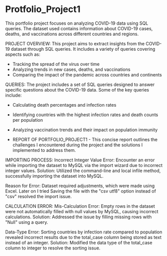 # Protfolio_Project1

This portfolio project focuses on analyzing COVID-19 data using SQL queries.
The dataset used contains information about COVID-19 cases, deaths, and vaccinations across different countries and regions.

PROJECT OVERVIEW:
This project aims to extract insights from the COVID-19 dataset through SQL queries.
It includes a variety of queries covering aspects such as:

- Tracking the spread of the virus over time
- Analyzing trends in new cases, deaths, and vaccinations
- Comparing the impact of the pandemic across countries and continents

QUERIES:
The project includes a set of SQL queries designed to answer specific questions about the COVID-19 data. 
Some of the key queries include:

- Calculating death percentages and infection rates
- Identifying countries with the highest infection rates and death counts per population
- Analyzing vaccination trends and their impact on population immunity

- REPORT OF PORTFOLIO_PROJECT1 - 
This concise report outlines the challenges I encountered during the project and the solutions I implemented to address them.

IMPORTING PROCESS:
Incorrect Integer Value Error: Encounter an error while importing the dataset to MySQL via the import wizard due to incorrect integer values.
Solution: Utilized the command-line and local infile method, successfully importing the dataset into MySQL.

Reason for Error: Dataset required adjustments, which were made using Excel. Later on I tried Saving the file with the "csv utf8" option instead of "csv" resolved the import issue.

CALCULATION ERROR:
Mis-Calculation Error: Empty rows in the dataset were not automatically filled with null values by MySQL, causing incorrect calculations.
Solution: Addressed the issue by filling missing rows with "Null" using a query.

Data-Type Error: Sorting countries by infection rate compared to population revealed incorrect results due to the total_case column being stored as text instead of an integer.
Solution: Modified the data type of the total_case column to integer to resolve the sorting issue.
